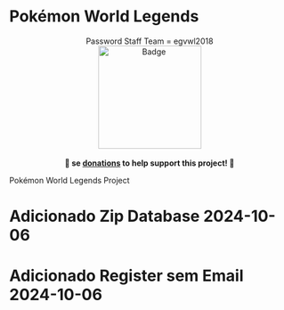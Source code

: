 # Pokémon World Legends
<p align="center">
	Password Staff Team = egvwl2018<br>
	<a href="https://www.paypal.com/donate/?hosted_button_id=6UWWHPT9532B2"><img width="185" src="https://www.paypalobjects.com/en_US/i/btn/btn_donate_LG.gif" alt="Badge"></a>
	<br><br>
	<b>🙌 se <a href="https://www.paypal.com/donate/?hosted_button_id=6UWWHPT9532B2">donations</a> to help support <b>this</b> project! 🙌</b>

Pokémon World Legends Project
</p>

# Adicionado Zip Database 2024-10-06
# Adicionado Register sem Email 2024-10-06

